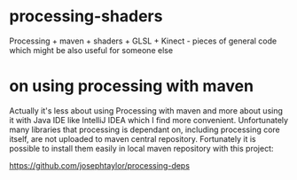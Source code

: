 # processing-shaders

Processing + maven + shaders + GLSL + Kinect - pieces of general code which might be also useful
for someone else

# on using processing with maven

Actually it's less about using Processing with maven and more about using it
with Java IDE like IntelliJ IDEA which I find more convenient. Unfortunately
many libraries that processing is dependant on, including processing core itself, are
not uploaded to maven central repository. Fortunately it is possible to install them
easily in local maven repository with this project:

https://github.com/josephtaylor/processing-deps

